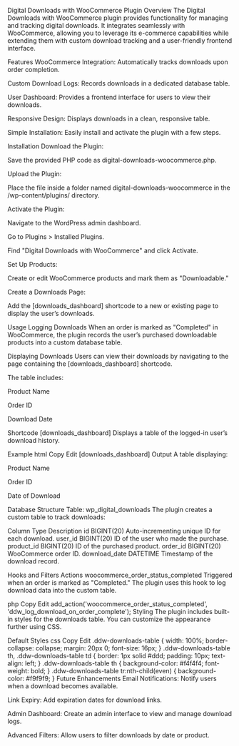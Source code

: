 Digital Downloads with WooCommerce Plugin
Overview
The Digital Downloads with WooCommerce plugin provides functionality for managing and tracking digital downloads. It integrates seamlessly with WooCommerce, allowing you to leverage its e-commerce capabilities while extending them with custom download tracking and a user-friendly frontend interface.

Features
WooCommerce Integration: Automatically tracks downloads upon order completion.

Custom Download Logs: Records downloads in a dedicated database table.

User Dashboard: Provides a frontend interface for users to view their downloads.

Responsive Design: Displays downloads in a clean, responsive table.

Simple Installation: Easily install and activate the plugin with a few steps.

Installation
Download the Plugin:

Save the provided PHP code as digital-downloads-woocommerce.php.

Upload the Plugin:

Place the file inside a folder named digital-downloads-woocommerce in the /wp-content/plugins/ directory.

Activate the Plugin:

Navigate to the WordPress admin dashboard.

Go to Plugins > Installed Plugins.

Find "Digital Downloads with WooCommerce" and click Activate.

Set Up Products:

Create or edit WooCommerce products and mark them as "Downloadable."

Create a Downloads Page:

Add the [downloads_dashboard] shortcode to a new or existing page to display the user’s downloads.

Usage
Logging Downloads
When an order is marked as "Completed" in WooCommerce, the plugin records the user’s purchased downloadable products into a custom database table.

Displaying Downloads
Users can view their downloads by navigating to the page containing the [downloads_dashboard] shortcode.

The table includes:

Product Name

Order ID

Download Date

Shortcode
[downloads_dashboard]
Displays a table of the logged-in user’s download history.

Example
html
Copy
Edit
[downloads_dashboard]
Output
A table displaying:

Product Name

Order ID

Date of Download

Database Structure
Table: wp_digital_downloads
The plugin creates a custom table to track downloads:

Column	Type	Description
id	BIGINT(20)	Auto-incrementing unique ID for each download.
user_id	BIGINT(20)	ID of the user who made the purchase.
product_id	BIGINT(20)	ID of the purchased product.
order_id	BIGINT(20)	WooCommerce order ID.
download_date	DATETIME	Timestamp of the download record.

Hooks and Filters
Actions
woocommerce_order_status_completed
Triggered when an order is marked as "Completed." The plugin uses this hook to log download data into the custom table.

php
Copy
Edit
add_action('woocommerce_order_status_completed', 'ddw_log_download_on_order_complete');
Styling
The plugin includes built-in styles for the downloads table. You can customize the appearance further using CSS.

Default Styles
css
Copy
Edit
.ddw-downloads-table {
    width: 100%;
    border-collapse: collapse;
    margin: 20px 0;
    font-size: 16px;
}
.ddw-downloads-table th,
.ddw-downloads-table td {
    border: 1px solid #ddd;
    padding: 10px;
    text-align: left;
}
.ddw-downloads-table th {
    background-color: #f4f4f4;
    font-weight: bold;
}
.ddw-downloads-table tr:nth-child(even) {
    background-color: #f9f9f9;
}
Future Enhancements
Email Notifications: Notify users when a download becomes available.

Link Expiry: Add expiration dates for download links.

Admin Dashboard: Create an admin interface to view and manage download logs.

Advanced Filters: Allow users to filter downloads by date or product.
